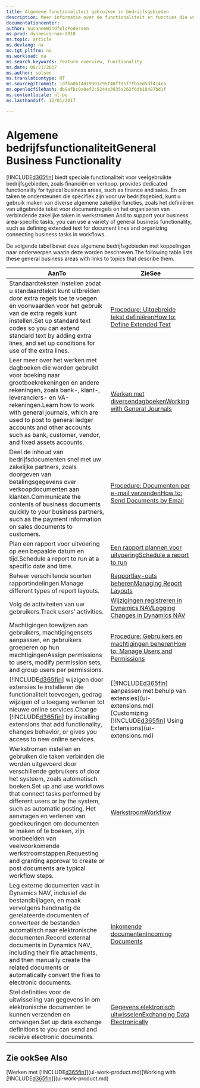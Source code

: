 ```yaml
---
title: Algemene functionaliteit gebruiken in bedrijfsgebieden
description: Meer informatie over de functionaliteit en functies die worden gebruikt in bedrijfsgebieden in Dynamics NAV.
documentationcenter: 
author: SusanneWindfeldPedersen
ms.prod: dynamics-nav-2018
ms.topic: article
ms.devlang: na
ms.tgt_pltfrm: na
ms.workload: na
ms.search.keywords: feature overview, functionality
ms.date: 08/21/2017
ms.author: solsen
ms.translationtype: HT
ms.sourcegitcommit: 1dfba8b14019991c95f40ffd5f7fbaed5df414eb
ms.openlocfilehash: db9afbc9e0ef2c8244e3935a262f6db18487bd1f
ms.contentlocale: nl-be
ms.lasthandoff: 12/01/2017

---
```

# <a name="general-business-functionality"></a><span data-ttu-id="ba741-103">Algemene bedrijfsfunctionaliteit</span><span class="sxs-lookup"><span data-stu-id="ba741-103">General Business Functionality</span></span>
[!INCLUDE[d365fin](includes/d365fin_md.md)]<span data-ttu-id="ba741-104"> biedt speciale functionaliteit voor veelgebruikte bedrijfsgebieden, zoals financiën en verkoop.</span><span class="sxs-lookup"><span data-stu-id="ba741-104"> provides dedicated functionality for typical business areas, such as finance and sales.</span></span> <span data-ttu-id="ba741-105">En om taken te ondersteunen die specifiek zijn voor uw bedrijfsgebied, kunt u gebruik maken van diverse algemene zakelijke functies, zoals het definiëren van uitgebreide tekst voor documentregels en het organiseren van verbindende zakelijke taken in werkstromen.</span><span class="sxs-lookup"><span data-stu-id="ba741-105">And to support your business area-specific tasks, you can use a variety of general business functionality, such as defining extended text for document lines and organizing connecting business tasks in workflows.</span></span>

<span data-ttu-id="ba741-106">De volgende tabel bevat deze algemene bedrijfsgebieden met koppelingen naar onderwerpen waarin deze worden beschreven.</span><span class="sxs-lookup"><span data-stu-id="ba741-106">The following table lists these general business areas with links to topics that describe them.</span></span>

| <span data-ttu-id="ba741-107">Aan</span><span class="sxs-lookup"><span data-stu-id="ba741-107">To</span></span> | <span data-ttu-id="ba741-108">Zie</span><span class="sxs-lookup"><span data-stu-id="ba741-108">See</span></span> |
| --- | --- |
| <span data-ttu-id="ba741-109">Standaardteksten instellen zodat u standaardtekst kunt uitbreiden door extra regels toe te voegen en voorwaarden voor het gebruik van de extra regels kunt instellen.</span><span class="sxs-lookup"><span data-stu-id="ba741-109">Set up standard text codes so you can extend standard text by adding extra lines, and set up conditions for use of the extra lines.</span></span> |[<span data-ttu-id="ba741-110">Procedure: Uitgebreide tekst definiëren</span><span class="sxs-lookup"><span data-stu-id="ba741-110">How to: Define Extended Text</span></span>](ui-how-define-ext-text.md) |
| <span data-ttu-id="ba741-111">Leer meer over het werken met dagboeken die worden gebruikt voor boeking naar grootboekrekeningen en andere rekeningen, zoals bank-, klant-, leveranciers- en VA-rekeningen.</span><span class="sxs-lookup"><span data-stu-id="ba741-111">Learn how to work with general journals, which are used to post to general ledger accounts and other accounts such as bank, customer, vendor, and fixed assets accounts.</span></span> |[<span data-ttu-id="ba741-112">Werken met diversendagboeken</span><span class="sxs-lookup"><span data-stu-id="ba741-112">Working with General Journals</span></span>](ui-work-general-journals.md) |
| <span data-ttu-id="ba741-113">Deel de inhoud van bedrijfsdocumenten snel met uw zakelijke partners, zoals doorgeven van betalingsgegevens over verkoopdocumenten aan klanten.</span><span class="sxs-lookup"><span data-stu-id="ba741-113">Communicate the contents of business documents quickly to your business partners, such as the payment information on sales documents to customers.</span></span> |[<span data-ttu-id="ba741-114">Procedure: Documenten per e-mail verzenden</span><span class="sxs-lookup"><span data-stu-id="ba741-114">How to: Send Documents by Email</span></span>](ui-how-send-documents-email.md) |
| <span data-ttu-id="ba741-115">Plan een rapport voor uitvoering op een bepaalde datum en tijd.</span><span class="sxs-lookup"><span data-stu-id="ba741-115">Schedule a report to run at a specific date and time.</span></span> |[<span data-ttu-id="ba741-116">Een rapport plannen voor uitvoering</span><span class="sxs-lookup"><span data-stu-id="ba741-116">Schedule a report to run</span></span>](ui-work-report.md#ScheduleReport) |
| <span data-ttu-id="ba741-117">Beheer verschillende soorten rapportindelingen.</span><span class="sxs-lookup"><span data-stu-id="ba741-117">Manage different types of report layouts.</span></span> |[<span data-ttu-id="ba741-118">Rapportlay-outs beheren</span><span class="sxs-lookup"><span data-stu-id="ba741-118">Managing Report Layouts</span></span>](ui-manage-report-layouts.md) |
| <span data-ttu-id="ba741-119">Volg de activiteiten van uw gebruikers.</span><span class="sxs-lookup"><span data-stu-id="ba741-119">Track users' activities.</span></span>|[<span data-ttu-id="ba741-120">Wijzigingen registreren in Dynamics NAV</span><span class="sxs-lookup"><span data-stu-id="ba741-120">Logging Changes in Dynamics NAV</span></span>](across-log-changes.md)|
|<span data-ttu-id="ba741-121">Machtigingen toewijzen aan gebruikers, machtigingensets aanpassen, en gebruikers groeperen op hun machtigingen</span><span class="sxs-lookup"><span data-stu-id="ba741-121">Assign permissions to users, modify permission sets, and group users per permissions.</span></span>|[<span data-ttu-id="ba741-122">Procedure: Gebruikers en machtigingen beheren</span><span class="sxs-lookup"><span data-stu-id="ba741-122">How to: Manage Users and Permissions</span></span>](ui-how-users-permissions.md)|
| <span data-ttu-id="ba741-123">[!INCLUDE[d365fin](includes/d365fin_md.md)] wijzigen door extensies te installeren die functionaliteit toevoegen, gedrag wijzigen of u toegang verlenen tot nieuwe online services.</span><span class="sxs-lookup"><span data-stu-id="ba741-123">Change [!INCLUDE[d365fin](includes/d365fin_md.md)] by installing extensions that add functionality, changes behavior, or gives you access to new online services.</span></span> |<span data-ttu-id="ba741-124">[[!INCLUDE[d365fin](includes/d365fin_md.md)] aanpassen met behulp van extensies](ui-extensions.md)</span><span class="sxs-lookup"><span data-stu-id="ba741-124">[Customizing [!INCLUDE[d365fin](includes/d365fin_md.md)] Using Extensions](ui-extensions.md)</span></span> |
|<span data-ttu-id="ba741-125">Werkstromen instellen en gebruiken die taken verbinden die worden uitgevoerd door verschillende gebruikers of door het systeem, zoals automatisch boeken.</span><span class="sxs-lookup"><span data-stu-id="ba741-125">Set up and use workflows that connect tasks performed by different users or by the system, such as automatic posting.</span></span> <span data-ttu-id="ba741-126">Het aanvragen en verlenen van goedkeuringen om documenten te maken of te boeken, zijn voorbeelden van veelvoorkomende werkstroomstappen.</span><span class="sxs-lookup"><span data-stu-id="ba741-126">Requesting and granting approval to create or post documents are typical workflow steps.</span></span>|[<span data-ttu-id="ba741-127">Werkstroom</span><span class="sxs-lookup"><span data-stu-id="ba741-127">Workflow</span></span>](across-workflow.md)|
|<span data-ttu-id="ba741-128">Leg externe documenten vast in Dynamics NAV, inclusief de bestandbijlagen, en maak vervolgens handmatig de gerelateerde documenten of converteer de bestanden automatisch naar elektronische documenten.</span><span class="sxs-lookup"><span data-stu-id="ba741-128">Record external documents in Dynamics NAV, including their file attachments, and then manually create the related documents or automatically convert the files to electronic documents.</span></span>|[<span data-ttu-id="ba741-129">Inkomende documenten</span><span class="sxs-lookup"><span data-stu-id="ba741-129">Incoming Documents</span></span>](across-income-documents.md)|
| <span data-ttu-id="ba741-130">Stel definities voor de uitwisseling van gegevens in om elektronische documenten te kunnen verzenden en ontvangen.</span><span class="sxs-lookup"><span data-stu-id="ba741-130">Set up data exchange definitions to you can send and receive electronic documents.</span></span> |[<span data-ttu-id="ba741-131">Gegevens elektronisch uitwisselen</span><span class="sxs-lookup"><span data-stu-id="ba741-131">Exchanging Data Electronically</span></span>](across-data-exchange.md) |

## <a name="see-also"></a><span data-ttu-id="ba741-132">Zie ook</span><span class="sxs-lookup"><span data-stu-id="ba741-132">See Also</span></span>
<span data-ttu-id="ba741-133">[Werken met [!INCLUDE[d365fin](includes/d365fin_md.md)]](ui-work-product.md)</span><span class="sxs-lookup"><span data-stu-id="ba741-133">[Working with [!INCLUDE[d365fin](includes/d365fin_md.md)]](ui-work-product.md)</span></span>

